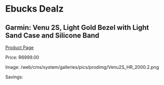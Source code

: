 
# Ebucks Dealz
## Garmin: Venu 2S, Light Gold Bezel with Light Sand Case and Silicone Band
[Product Page](https://www.ebucks.com/web/shop/productSelected.do?prodId=1196060170&catId=872270976)

Price: R6999.00

Image: /web/cms/system/galleries/pics/prodimg/Venu2S_HR_2000.2.png

Savings: 


	